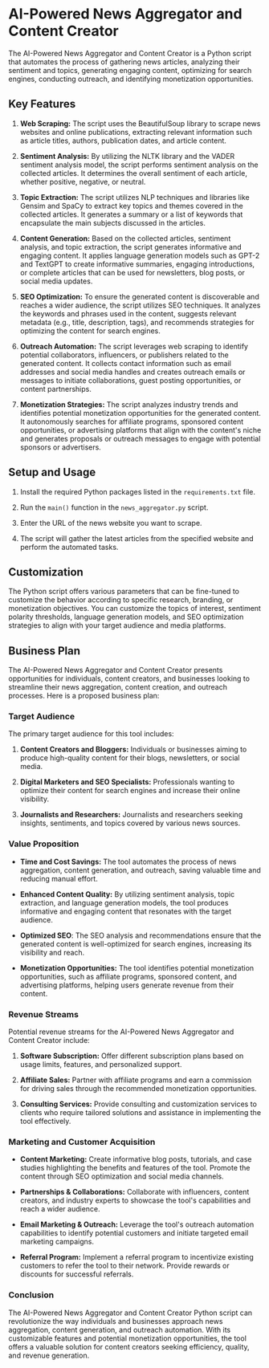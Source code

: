 # AI-Powered News Aggregator and Content Creator

The AI-Powered News Aggregator and Content Creator is a Python script that automates the process of gathering news articles, analyzing their sentiment and topics, generating engaging content, optimizing for search engines, conducting outreach, and identifying monetization opportunities.

## Key Features

1. **Web Scraping:** The script uses the BeautifulSoup library to scrape news websites and online publications, extracting relevant information such as article titles, authors, publication dates, and article content.

2. **Sentiment Analysis:** By utilizing the NLTK library and the VADER sentiment analysis model, the script performs sentiment analysis on the collected articles. It determines the overall sentiment of each article, whether positive, negative, or neutral.

3. **Topic Extraction:** The script utilizes NLP techniques and libraries like Gensim and SpaCy to extract key topics and themes covered in the collected articles. It generates a summary or a list of keywords that encapsulate the main subjects discussed in the articles.

4. **Content Generation:** Based on the collected articles, sentiment analysis, and topic extraction, the script generates informative and engaging content. It applies language generation models such as GPT-2 and TextGPT to create informative summaries, engaging introductions, or complete articles that can be used for newsletters, blog posts, or social media updates.

5. **SEO Optimization:** To ensure the generated content is discoverable and reaches a wider audience, the script utilizes SEO techniques. It analyzes the keywords and phrases used in the content, suggests relevant metadata (e.g., title, description, tags), and recommends strategies for optimizing the content for search engines.

6. **Outreach Automation:** The script leverages web scraping to identify potential collaborators, influencers, or publishers related to the generated content. It collects contact information such as email addresses and social media handles and creates outreach emails or messages to initiate collaborations, guest posting opportunities, or content partnerships.

7. **Monetization Strategies:** The script analyzes industry trends and identifies potential monetization opportunities for the generated content. It autonomously searches for affiliate programs, sponsored content opportunities, or advertising platforms that align with the content's niche and generates proposals or outreach messages to engage with potential sponsors or advertisers.

## Setup and Usage

1. Install the required Python packages listed in the `requirements.txt` file.

2. Run the `main()` function in the `news_aggregator.py` script.

3. Enter the URL of the news website you want to scrape.

4. The script will gather the latest articles from the specified website and perform the automated tasks.

## Customization

The Python script offers various parameters that can be fine-tuned to customize the behavior according to specific research, branding, or monetization objectives. You can customize the topics of interest, sentiment polarity thresholds, language generation models, and SEO optimization strategies to align with your target audience and media platforms.

## Business Plan

The AI-Powered News Aggregator and Content Creator presents opportunities for individuals, content creators, and businesses looking to streamline their news aggregation, content creation, and outreach processes. Here is a proposed business plan:

### Target Audience

The primary target audience for this tool includes:

1. **Content Creators and Bloggers:** Individuals or businesses aiming to produce high-quality content for their blogs, newsletters, or social media.

2. **Digital Marketers and SEO Specialists:** Professionals wanting to optimize their content for search engines and increase their online visibility.

3. **Journalists and Researchers:** Journalists and researchers seeking insights, sentiments, and topics covered by various news sources.

### Value Proposition

- **Time and Cost Savings:** The tool automates the process of news aggregation, content generation, and outreach, saving valuable time and reducing manual effort.

- **Enhanced Content Quality:** By utilizing sentiment analysis, topic extraction, and language generation models, the tool produces informative and engaging content that resonates with the target audience.

- **Optimized SEO**: The SEO analysis and recommendations ensure that the generated content is well-optimized for search engines, increasing its visibility and reach.

- **Monetization Opportunities:** The tool identifies potential monetization opportunities, such as affiliate programs, sponsored content, and advertising platforms, helping users generate revenue from their content.

### Revenue Streams

Potential revenue streams for the AI-Powered News Aggregator and Content Creator include:

1. **Software Subscription:** Offer different subscription plans based on usage limits, features, and personalized support.

2. **Affiliate Sales:** Partner with affiliate programs and earn a commission for driving sales through the recommended monetization opportunities.

3. **Consulting Services:** Provide consulting and customization services to clients who require tailored solutions and assistance in implementing the tool effectively.

### Marketing and Customer Acquisition

- **Content Marketing:** Create informative blog posts, tutorials, and case studies highlighting the benefits and features of the tool. Promote the content through SEO optimization and social media channels.

- **Partnerships & Collaborations:** Collaborate with influencers, content creators, and industry experts to showcase the tool's capabilities and reach a wider audience.

- **Email Marketing & Outreach:** Leverage the tool's outreach automation capabilities to identify potential customers and initiate targeted email marketing campaigns.

- **Referral Program:** Implement a referral program to incentivize existing customers to refer the tool to their network. Provide rewards or discounts for successful referrals.

### Conclusion

The AI-Powered News Aggregator and Content Creator Python script can revolutionize the way individuals and businesses approach news aggregation, content generation, and outreach automation. With its customizable features and potential monetization opportunities, the tool offers a valuable solution for content creators seeking efficiency, quality, and revenue generation.